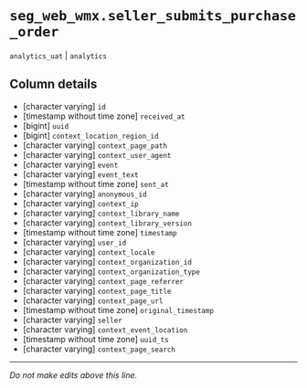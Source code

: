 # `seg_web_wmx.seller_submits_purchase_order`
`analytics_uat` | `analytics`

## Column details
* [character varying] `id`
* [timestamp without time zone] `received_at`
* [bigint]    `uuid`
* [bigint]    `context_location_region_id`
* [character varying] `context_page_path`
* [character varying] `context_user_agent`
* [character varying] `event`
* [character varying] `event_text`
* [timestamp without time zone] `sent_at`
* [character varying] `anonymous_id`
* [character varying] `context_ip`
* [character varying] `context_library_name`
* [character varying] `context_library_version`
* [timestamp without time zone] `timestamp`
* [character varying] `user_id`
* [character varying] `context_locale`
* [character varying] `context_organization_id`
* [character varying] `context_organization_type`
* [character varying] `context_page_referrer`
* [character varying] `context_page_title`
* [character varying] `context_page_url`
* [timestamp without time zone] `original_timestamp`
* [character varying] `seller`
* [character varying] `context_event_location`
* [timestamp without time zone] `uuid_ts`
* [character varying] `context_page_search`

-------------------------------------------------------------------------------
*Do not make edits above this line.*
